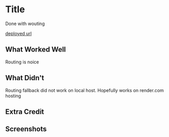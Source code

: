 # Title

Done with wouting

[deployed url](https://sa2part2.onrender.com)

## What Worked Well
Routing is noice

## What Didn't
Routing fallback did not work on local host. Hopefully works on render.com hosting

## Extra Credit

## Screenshots
